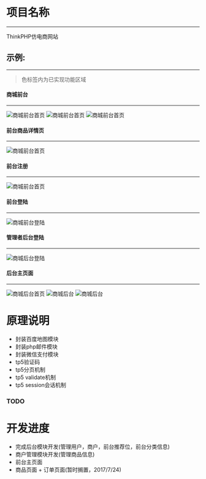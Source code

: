 # 项目名称
-------------
ThinkPHP仿电商网站

## 示例:  
-------------
>色标签内为已实现功能区域

#### 商城前台
-------------
![商城前台首页](https://raw.githubusercontent.com/Vanvansama/thinkphp_o2o/master/image/1501118424(1).png)
![商城前台首页](https://raw.githubusercontent.com/Vanvansama/thinkphp_o2o/master/image/1501118621(1).jpg)
![商城前台首页](https://raw.githubusercontent.com/Vanvansama/thinkphp_o2o/master/image/1501118695(1).png)
#### 前台商品详情页
-------------
![商城前台首页](https://raw.githubusercontent.com/Vanvansama/thinkphp_o2o/master/image/1501119288(1).jpg)
#### 前台注册
-------------
![商城前台首页](https://raw.githubusercontent.com/Vanvansama/thinkphp_o2o/master/image/1501119386(1).jpg)
#### 前台登陆
-------------
![商城前台登陆](https://raw.githubusercontent.com/Vanvansama/thinkphp_o2o/master/image/1501118734(1).png)

#### 管理者后台登陆
-------------
![商城后台登陆](https://raw.githubusercontent.com/Vanvansama/thinkphp_o2o/master/image/1501118762(1).png)
#### 后台主页面
-------------
![商城后台首页](https://raw.githubusercontent.com/Vanvansama/thinkphp_o2o/master/image/1501118799(1).jpg)
![商城后台](https://raw.githubusercontent.com/Vanvansama/thinkphp_o2o/master/image/1501118831(1).png)
![商城后台](https://raw.githubusercontent.com/Vanvansama/thinkphp_o2o/master/image/1501118874(1).png)

原理说明
===============
 + 封装百度地图模块
 + 封装php邮件模块
 + 封装微信支付模块
 + tp5验证码
 + tp5分页机制
 + tp5 validate机制
 + tp5 session会话机制

### TODO
开发进度
===============
 + 完成后台模块开发(管理用户，商户，前台推荐位，前台分类信息)
 + 商户管理模块开发(管理商品信息)
 + 前台主页面
 + 商品页面
 + 订单页面(暂时搁置，2017/7/24)


